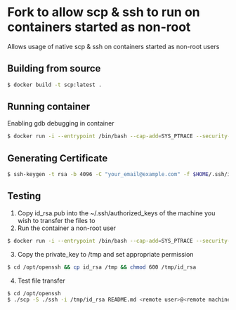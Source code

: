 # Fork to allow scp & ssh to run on containers started as non-root
Allows usage of native scp & ssh on containers started as non-root users

## Building from source
```bash
$ docker build -t scp:latest .
```

## Running container

Enabling gdb debugging in container
```bash
$ docker run -i --entrypoint /bin/bash --cap-add=SYS_PTRACE --security-opt seccomp=unconfined --user 100:100 -t scp:latest
```

## Generating Certificate
```bash
$ ssh-keygen -t rsa -b 4096 -C "your_email@example.com" -f $HOME/.ssh/id_rsa
```

## Testing
1. Copy id_rsa.pub into the ~/.ssh/authorized_keys of the machine you wish to transfer the files to
2. Run the container a non-root user
```bash
$ docker run -i --entrypoint /bin/bash --cap-add=SYS_PTRACE --security-opt seccomp=unconfined --user 100:100 -t scp:latest
```
3. Copy the private_key to /tmp and set appropriate permission
```bash
$ cd /opt/openssh && cp id_rsa /tmp && chmod 600 /tmp/id_rsa
```
4. Test file transfer
```bash
$ cd /opt/openssh
$ ./scp -S ./ssh -i /tmp/id_rsa README.md <remote user>@<remote machine host or ip>:/tmp
```
